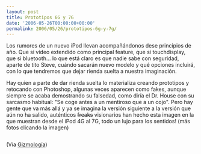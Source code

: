```yaml
---
layout: post
title: Prototipos 6G y 7G
date: '2006-05-26T00:00:00+00:00'
permalink: 2006/05/26/prototipos-6g-y-7g/
---
```

Los rumores de un nuevo iPod llevan acompañándonos dese principios de año. Que si vídeo extendido como principal feature, que si touchdisplay, que si bluetooth... lo que está claro es que nadie sabe con seguridad, aparte de tito Steve, cuándo sacarán nuevo modelo y qué opciones incluirá, con lo que tendremos que dejar rienda suelta a nuestra imaginación.

Hay quien a parte de dar rienda suelta lo materializa creando prototipos y retocando con Photoshop, algunas veces aparecen como fakes, aunque siempre se acaba demostrando su falsedad, como diría el Dr. House con su sarcasmo habitual: "Se coge antes a un mentiroso que a un cojo". Pero hay gente que va más allá y ya se imagina la versión siguiente a la versión que aún no ha salido, auténticos <s>freaks</s> visionarios han hecho esta imagen en la que muestran desde el iPod 4G al 7G, todo un lujo para los sentidos! (más fotos clicando la imagen)

<a href="http://www.md3d.com/g/ipod/index.ws"><img style="display:block; margin:0px auto 10px; text-align:center;cursor:pointer; cursor:hand;" src="http://photos1.blogger.com/blogger/6639/1972/320/ipod_concept.jpg" border="0" alt="" /></a>

(Vía <a href="http://gizmologia.com/2006/05/ipod-7g">Gizmología</a>)
